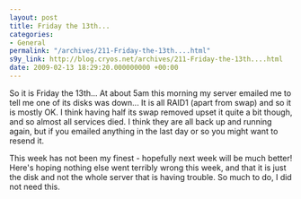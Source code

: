 ```yaml
---
layout: post
title: Friday the 13th...
categories:
- General
permalink: "/archives/211-Friday-the-13th....html"
s9y_link: http://blog.cryos.net/archives/211-Friday-the-13th....html
date: 2009-02-13 18:29:20.000000000 +00:00
---
```

<span><p>So it is Friday the 13th... At about 5am this morning my server emailed me to tell me one of its disks was down... It is all RAID1 (apart from swap) and so it is mostly OK. I think having half its swap removed upset it quite a bit though, and so almost all services died. I think they are all back up and running again, but if you emailed anything in the last day or so you might want to resend it.</p>

<p>This week has not been my finest - hopefully next week will be much better! Here's hoping nothing else went terribly wrong this week, and that it is just the disk and not the whole server that is having trouble. So much to do, I did not need this.</p></span>
